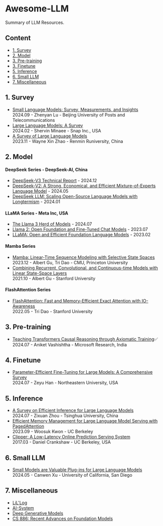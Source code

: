# Awesome-LLM
Summary of LLM Resources.

## Content

- [1. Survey](#1-survey)
- [2. Model](#2-model)
- [3. Pre-training](#3-pre-training)
- [3. Finetune](#4-finetune)
- [5. Inference](#5-inference)
- [6. Small LLM](#small-llm)
- [7. Miscellaneous](#6-miscellaneous)
  
## 1. Survey
- [Small Language Models: Survey, Measurements, and Insights](https://arxiv.org/abs/2409.15790)   
  2024.09 - Zhenyan Lu - Beijing University of Posts and Telecommunications  
- [Large Language Models: A Survey](https://arxiv.org/abs/2402.06196)  
  2024.02 - Shervin Minaee - Snap Inc., USA  
- [A Survey of Large Language Models](https://arxiv.org/abs/2303.18223)  
  2023.11 - Wayne Xin Zhao - Renmin Runiversity, China

## 2. Model
#### DeepSeek Series - DeepSeek-AI, China
- [DeepSeek-V3 Technical Report](https://github.com/deepseek-ai/DeepSeek-V3/blob/main/DeepSeek_V3.pdf) - 2024.12  
- [DeepSeek-V2: A Strong, Economical, and Efficient Mixture-of-Experts Language Model](https://arxiv.org/abs/2405.04434) - 2024.05  
- [DeepSeek LLM: Scaling Open-Source Language Models with Longtermism](https://arxiv.org/abs/2401.02954) - 2024.01
#### LLaMA Series - Meta Inc, USA
- [The Llama 3 Herd of Models](https://arxiv.org/abs/2407.21783) - 2024.07  
- [Llama 2: Open Foundation and Fine-Tuned Chat Models](https://arxiv.org/abs/2307.09288) - 2023.07  
- [LLaMA: Open and Efficient Foundation Language Models](https://arxiv.org/abs/2302.13971) - 2023.02
#### Mamba Series
- [Mamba: Linear-Time Sequence Modeling with Selective State Spaces](https://arxiv.org/abs/2312.00752)  
  2023.12 - Albert Gu, Tri Dao - CMU, Princeton University  
- [Combining Recurrent, Convolutional, and Continuous-time Models with Linear State-Space Layers](https://arxiv.org/abs/2110.13985)  
  2021.10 - Albert Gu - Stanford University    

#### FlashAttention Series
- [FlashAttention: Fast and Memory-Efficient Exact Attention with IO-Awareness](https://arxiv.org/abs/2205.14135)  
  2022.05 - Tri Dao - Stanford University  

## 3. Pre-training
- [Teaching Transformers Causal Reasoning through Axiomatic Training](https://arxiv.org/abs/2407.07612)✅    
  2024.07 - Aniket Vashishtha - Microsoft Research, India  

## 4. Finetune
- [Parameter-Efficient Fine-Tuning for Large Models: A Comprehensive Survey](https://arxiv.org/abs/2403.14608)  
  2024.07 - Zeyu Han - Northeastern University, USA

## 5. Inference
- [A Survey on Efficient Inference for Large Language Models](https://arxiv.org/abs/2404.14294)  
  2024.07 - Zixuan Zhou - Tsinghua University, China  
- [Efficient Memory Management for Large Language Model Serving with PagedAttention](https://arxiv.org/abs/2309.06180)  
  2023.09 - Woosuk Kwon - UC Berkeley  
- [Clipper: A Low-Latency Online Prediction Serving System](https://www.usenix.org/conference/nsdi17/technical-sessions/presentation/crankshaw)  
  2017.03 - Daniel Crankshaw - UC Berkeley, USA  

## 6. Small LLM
- [Small Models are Valuable Plug-ins for Large Language Models](https://arxiv.org/abs/2305.08848)  
  2024.05 - Canwen Xu - University of California, San Diego  

## 7. Miscellaneous
- [LiL'Log](https://lilianweng.github.io/archives/)
- [AI-System](https://learning-systems.notion.site/AI-Systems-LLM-Edition-294-162-Fall-2023-661887583bd340fa851e6a8da8e29abb)
- [Deep Generative Models](https://mit-6s978.github.io/schedule.html)  
- [CS 886: Recent Advances on Foundation Models](https://cs.uwaterloo.ca/~wenhuche/teaching/cs886/)  
